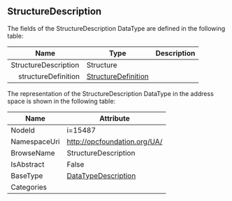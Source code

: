 <!-- datatype -->
## StructureDescription
  
<!-- end of description -->
The fields of the StructureDescription DataType are defined in the following table:  

|Name|Type|Description|
|---|---|---|
|StructureDescription|Structure||
|&nbsp;&nbsp;&nbsp;&nbsp;structureDefinition|[StructureDefinition](../../DataTypes/StructureDefinition/readme.md)||

The representation of the StructureDescription DataType in the address space is shown in the following table:  

|Name|Attribute|
|---|---|
|NodeId|i=15487|
|NamespaceUri|http://opcfoundation.org/UA/|
|BrowseName|StructureDescription|
|IsAbstract|False|
|BaseType|[DataTypeDescription](../../DataTypes/DataTypeDescription/readme.md)|
|Categories||


